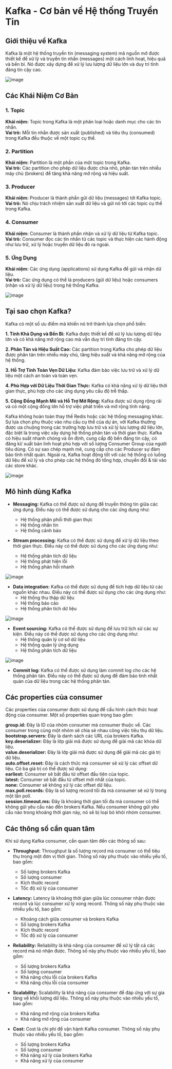 # Kafka - Cơ bản về Hệ thống Truyền Tin
## Giới thiệu về Kafka
Kafka là một hệ thống truyền tin (messaging system) mã nguồn mở được thiết kế để xử lý và truyền tin nhắn (messages) một cách linh hoạt, hiệu quả và bền bỉ. Nó được xây dựng để xử lý lưu lượng dữ liệu lớn và duy trì tính đáng tin cậy cao.

![image](https://github.com/ngtrngan1204/Introduce-Kafka/assets/109300791/70ac7ea7-f603-4481-b616-05cec1f86680)


## Các Khái Niệm Cơ Bản
### **1. Topic**
**Khái niệm:** Topic trong Kafka là một phân loại hoặc danh mục cho các tin nhắn.  
**Vai trò:** Mỗi tin nhắn được sản xuất (published) và tiêu thụ (consumed) trong Kafka đều thuộc về một topic cụ thể.
### **2. Partition**
**Khái niệm:** Partition là một phần của một topic trong Kafka.  
**Vai trò:** Các partition cho phép dữ liệu được chia nhỏ, phân tán trên nhiều máy chủ (brokers) để tăng khả năng mở rộng và hiệu suất.
### **3. Producer**
**Khái niệm:** Producer là thành phần gửi dữ liệu (messages) tới Kafka topic.  
**Vai trò:** Nó chịu trách nhiệm sản xuất dữ liệu và gửi nó tới các topic cụ thể trong Kafka.
### **4. Consumer**
**Khái niệm:** Consumer là thành phần nhận và xử lý dữ liệu từ Kafka topic.  
**Vai trò:** Consumer đọc các tin nhắn từ các topic và thực hiện các hành động như lưu trữ, xử lý hoặc truyền dữ liệu đó ra ngoài.
### **5. Ứng Dụng**
**Khái niệm:** Các ứng dụng (applications) sử dụng Kafka để gửi và nhận dữ liệu.  
**Vai trò:** Các ứng dụng có thể là producers (gửi dữ liệu) hoặc consumers (nhận và xử lý dữ liệu) trong hệ thống Kafka.

![image](https://github.com/ngtrngan1204/Introduce-Kafka/assets/109300791/2f3667e5-230b-4b99-9f64-040eedc82327)


## Tại sao chọn Kafka?
Kafka có một số ưu điểm mà khiến nó trở thành lựa chọn phổ biến:

**1. Tính Khả Dụng và Bền Bỉ:** Kafka được thiết kế để xử lý lưu lượng dữ liệu lớn và có khả năng mở rộng cao mà vẫn duy trì tính đáng tin cậy.

**2. Phân Tán và Hiệu Suất Cao:** Các partition trong Kafka cho phép dữ liệu được phân tán trên nhiều máy chủ, tăng hiệu suất và khả năng mở rộng của hệ thống.

**3. Hỗ Trợ Tính Toàn Vẹn Dữ Liệu:** Kafka đảm bảo việc lưu trữ và xử lý dữ liệu một cách an toàn và toàn vẹn.

**4. Phù Hợp với Dữ Liệu Thời Gian Thực:** Kafka có khả năng xử lý dữ liệu thời gian thực, phù hợp cho các ứng dụng yêu cầu độ trễ thấp.

**5. Cộng Đồng Mạnh Mẽ và Hỗ Trợ Mở Rộng:** Kafka được sử dụng rộng rãi và có một cộng đồng lớn hỗ trợ việc phát triển và mở rộng tính năng.

Kafka không hoàn toàn thay thế Redis hoặc các hệ thống messaging khác. Sự lựa chọn phụ thuộc vào nhu cầu cụ thể của dự án, với Kafka thường được ưa chuộng trong các trường hợp lưu trữ và xử lý lưu lượng dữ liệu lớn, đặc biệt là trong việc xây dựng hệ thống phân tán và thời gian thực. Kafka có hiệu suất nhanh chóng và ổn định, cung cấp độ bền đáng tin cậy, có đăng kí/ xuất bản linh hoạt phù hợp với số lượng Consumer Group của người tiêu dùng. Có sự sao chép mạnh mẽ, cung cấp cho các Producer sự đảm bảo tính nhất quán. Ngoài ra, Kafka hoạt động tốt với các hệ thống có luồng dữ liệu để xử lý và cho phép các hệ thống đó tổng hợp, chuyển đổi & tải vào các store khác.

![image](https://github.com/ngtrngan1204/Introduce-Kafka/assets/109300791/3cb65fa0-b144-4166-87c3-22bdaa8106b5)

## Mô hình dùng Kafka
* **Messaging:** Kafka có thể được sử dụng để truyền thông tin giữa các ứng dụng. Điều này có thể được sử dụng cho các ứng dụng như:  

  - Hệ thống phân phối thời gian thực  
  - Hệ thống nhắn tin  
  - Hệ thống cảnh báo

* **Stream processing:** Kafka có thể được sử dụng để xử lý dữ liệu theo thời gian thực. Điều này có thể được sử dụng cho các ứng dụng như:
  - Hệ thống phân tích dữ liệu
  - Hệ thống phát hiện lỗi
  - Hệ thống phản hồi nhanh

![image](https://github.com/ngtrngan1204/Introduce-Kafka/assets/109300791/8a2b94b9-93ab-4465-a202-b30d70e67bf8)

* **Data integration:** Kafka có thể được sử dụng để tích hợp dữ liệu từ các nguồn khác nhau. Điều này có thể được sử dụng cho các ứng dụng như:
  - Hệ thống thu thập dữ liệu
  - Hệ thống báo cáo
  - Hệ thống phân tích dữ liệu

![image](https://github.com/ngtrngan1204/Introduce-Kafka/assets/109300791/b154c997-dc2b-4888-aea2-f7aa644bd91c)

* **Event sourcing:** Kafka có thể được sử dụng để lưu trữ lịch sử các sự kiện. Điều này có thể được sử dụng cho các ứng dụng như:
  - Hệ thống quản lý cơ sở dữ liệu
  - Hệ thống quản lý ứng dụng
  - Hệ thống phân tích dữ liệu

![image](https://github.com/ngtrngan1204/Introduce-Kafka/assets/109300791/0e5bed9e-38a0-4067-89f4-ff30e934ce5b)

* **Commit log:** Kafka có thể được sử dụng làm commit log cho các hệ thống phân tán. Điều này có thể được sử dụng để đảm bảo tính nhất quán của dữ liệu trong các hệ thống phân tán.

## Các properties của consumer

Các properties của consumer được sử dụng để cấu hình cách thức hoạt động của consumer. Một số properties quan trọng bao gồm:

**group.id:** Đây là ID của nhóm consumer mà consumer thuộc về. Các consumer trong cùng một nhóm sẽ chia sẻ nhau công việc tiêu thụ dữ liệu.  
**bootstrap.servers:** Đây là danh sách các URL của brokers Kafka.  
**key.deserializer:** Đây là lớp giải mã được sử dụng để giải mã các khóa dữ liệu.  
**value.deserializer:** Đây là lớp giải mã được sử dụng để giải mã các giá trị dữ liệu.  
**auto.offset.reset:** Đây là cách thức mà consumer sẽ xử lý các offset dữ liệu. Có ba giá trị có thể được sử dụng:  
**earliest:** Consumer sẽ bắt đầu từ offset đầu tiên của topic.  
**latest:** Consumer sẽ bắt đầu từ offset mới nhất của topic.  
**none:** Consumer sẽ không xử lý các offset dữ liệu.  
**max.poll.records:** Đây là số lượng record tối đa mà consumer sẽ xử lý trong một lần poll.  
**session.timeout.ms:** Đây là khoảng thời gian tối đa mà consumer có thể không gửi yêu cầu nào đến brokers Kafka. Nếu consumer không gửi yêu cầu nào trong khoảng thời gian này, nó sẽ bị loại bỏ khỏi nhóm consumer.  

## Các thông số cần quan tâm
Khi sử dụng Kafka consumer, cần quan tâm đến các thông số sau:

* **Throughput:** Throughput là số lượng record mà consumer có thể tiêu thụ trong một đơn vị thời gian. Thông số này phụ thuộc vào nhiều yếu tố, bao gồm:

  - Số lượng brokers Kafka
  - Số lượng consumer
  - Kích thước record
  - Tốc độ xử lý của consumer

* **Latency:** Latency là khoảng thời gian giữa lúc consumer nhận được record và lúc consumer xử lý xong record. Thông số này phụ thuộc vào nhiều yếu tố, bao gồm:

  - Khoảng cách giữa consumer và brokers Kafka
  - Số lượng brokers Kafka
  - Kích thước record
  - Tốc độ xử lý của consumer

* **Reliability:** Reliability là khả năng của consumer để xử lý tất cả các record mà nó nhận được. Thông số này phụ thuộc vào nhiều yếu tố, bao gồm:

  - Số lượng brokers Kafka
  - Số lượng consumer
  - Khả năng chịu lỗi của brokers Kafka
  - Khả năng chịu lỗi của consumer

* **Scalability:** Scalability là khả năng của consumer để đáp ứng với sự gia tăng về khối lượng dữ liệu. Thông số này phụ thuộc vào nhiều yếu tố, bao gồm:

  - Khả năng mở rộng của brokers Kafka
  - Khả năng mở rộng của consumer

* **Cost:** Cost là chi phí để vận hành Kafka consumer. Thông số này phụ thuộc vào nhiều yếu tố, bao gồm:

  - Số lượng brokers Kafka
  - Số lượng consumer
  - Khả năng xử lý của brokers Kafka
  - Khả năng xử lý của consumer

